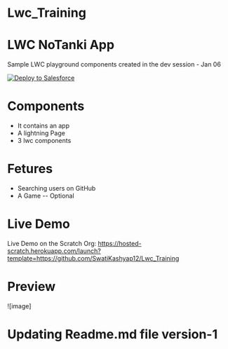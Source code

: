 # Lwc_Training
# LWC NoTanki App
 Sample LWC playground components created in the dev session - Jan 06
 
<a href="https://githubsfdeploy.herokuapp.com">
  <img alt="Deploy to Salesforce"
       src="https://raw.githubusercontent.com/afawcett/githubsfdeploy/master/deploy.png">
</a>

# Components 
 - It contains an app 
 - A lightning Page
 - 3 lwc components 

# Fetures 
 - Searching users on GitHub
 - A Game -- Optional

 
# Live Demo
Live Demo on the Scratch Org: https://hosted-scratch.herokuapp.com/launch?template=https://github.com/SwatiKashyap12/Lwc_Training

# Preview

![image]
# Updating Readme.md file version-1
